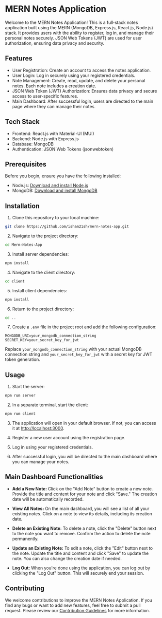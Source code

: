 # MERN Notes Application

Welcome to the MERN Notes Application! This is a full-stack notes application built using the MERN (MongoDB, Express.js, React.js, Node.js) stack. It provides users with the ability to register, log in, and manage their personal notes securely. JSON Web Tokens (JWT) are used for user authorization, ensuring data privacy and security.

## Features

- User Registration: Create an account to access the notes application.
- User Login: Log in securely using your registered credentials.
- Note Management: Create, read, update, and delete your personal notes. Each note includes a creation date.
- JSON Web Token (JWT) Authorization: Ensures data privacy and secure access to user-specific features.
- Main Dashboard: After successful login, users are directed to the main page where they can manage their notes.

## Tech Stack

- Frontend: React.js with Material-UI (MUI)
- Backend: Node.js with Express.js
- Database: MongoDB
- Authentication: JSON Web Tokens (jsonwebtoken)

## Prerequisites

Before you begin, ensure you have the following installed:

- Node.js: [Download and install Node.js](https://nodejs.org/)
- MongoDB: [Download and install MongoDB](https://www.mongodb.com/try/download/community)

## Installation

1. Clone this repository to your local machine:

```bash
git clone https://github.com/ishan21sh/mern-notes-app.git
```

2. Navigate to the project directory:

```bash
cd Mern-Notes-App
```

3. Install server dependencies:

```bash
npm install
```

4. Navigate to the client directory:

```bash
cd client
```

5. Install client dependencies:

```bash
npm install
```

6. Return to the project directory:

```bash
cd ..
```

7. Create a `.env` file in the project root and add the following configuration:

```
MONGODB_URI=your_mongodb_connection_string
SECRET_KEY=your_secret_key_for_jwt
```

Replace `your_mongodb_connection_string` with your actual MongoDB connection string and `your_secret_key_for_jwt` with a secret key for JWT token generation.

## Usage

1. Start the server:

```bash
npm run server
```

2. In a separate terminal, start the client:

```bash
npm run client
```

3. The application will open in your default browser. If not, you can access it at [http://localhost:3000](http://localhost:3000).

4. Register a new user account using the registration page.

5. Log in using your registered credentials.

6. After successful login, you will be directed to the main dashboard where you can manage your notes.

## Main Dashboard Functionalities

- **Add a New Note:** Click on the "Add Note" button to create a new note. Provide the title and content for your note and click "Save." The creation date will be automatically recorded.

- **View All Notes:** On the main dashboard, you will see a list of all your existing notes. Click on a note to view its details, including its creation date.

- **Delete an Existing Note:** To delete a note, click the "Delete" button next to the note you want to remove. Confirm the action to delete the note permanently.

- **Update an Existing Note:** To edit a note, click the "Edit" button next to the note. Update the title and content and click "Save" to update the note. You can also change the creation date if needed.

- **Log Out:** When you're done using the application, you can log out by clicking the "Log Out" button. This will securely end your session.

## Contributing

We welcome contributions to improve the MERN Notes Application. If you find any bugs or want to add new features, feel free to submit a pull request. Please review our [Contribution Guidelines](CONTRIBUTING.md) for more information.

